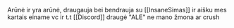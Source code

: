 Arūnė ir yra arūnė, draugauja bei bendrauja su [[InsaneSimas]] ir aišku mes kartais einame vc ir t.t
[[Discord]] draugė "ALE" ne mano žmona ar crush